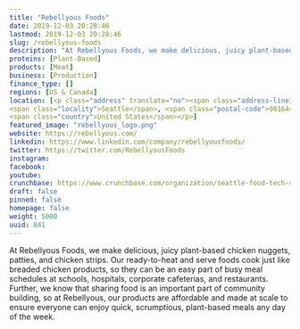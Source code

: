 ```yaml
---
title: "Rebellyous Foods"
date: 2019-12-03 20:28:46
lastmod: 2019-12-03 20:28:46
slug: /rebellyous-foods
description: "At Rebellyous Foods, we make delicious, juicy plant-based chicken nuggets, patties, and chicken strips. Our ready-to-heat and serve foods cook just like breaded chicken products, so they can be an easy part of busy meal schedules at schools, hospitals, corporate cafeterias, and restaurants. Further, we know that sharing food is an important part of community building, so at Rebellyous, our products are affordable and made at scale to ensure everyone can enjoy quick, scrumptious, plant-based meals any day of the week."
proteins: [Plant-Based]
products: [Meat]
business: [Production]
finance_type: []
regions: [US & Canada]
location: [<p class="address" translate="no"><span class="address-line1">Madison Street</span><br>
<span class="locality">Seattle</span>, <span class="postal-code">98164</span><br>
<span class="country">United States</span></p>]
featured_image: "rebellyous_logo.png"
website: https://rebellyous.com/
linkedin: https://www.linkedin.com/company/rebellyousfoods/
twitter: https://twitter.com/RebellyousFoods
instagram: 
facebook: 
youtube: 
crunchbase: https://www.crunchbase.com/organization/seattle-food-tech-sft
draft: false
pinned: false
homepage: false
weight: 5000
uuid: 841
---
```

At Rebellyous Foods, we make delicious, juicy plant-based chicken nuggets, patties, and chicken strips. Our ready-to-heat and serve foods cook just like breaded chicken products, so they can be an easy part of busy meal schedules at schools, hospitals, corporate cafeterias, and restaurants. Further, we know that sharing food is an important part of community building, so at Rebellyous, our products are affordable and made at scale to ensure everyone can enjoy quick, scrumptious, plant-based meals any day of the week.
